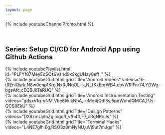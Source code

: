 ```yaml
---
layout: page
---
```


{% include youtubeChannelPromo.html %}

<br>
<h2 class="center">Series: Setup CI/CD for Android App using Github Actions</h2>
{% include youtubePlaylist.html id="PLFYf87MeyEq5Os9Vsnd9k9kgUHzy8eff_" %}

<br>
{% include youtubeGrid.html gridTitle="Android Videos" videos="k-tREnlQsrk,N8w0enp1Krg,NxRJNqOL-lk,NLfKxEprWB4,ubvWRlFnr74,YDWg-bgsAfc,cEQBJkTeRUQ" %}

<br>
{% include youtubeGrid.html gridTitle="Android Instrumentation Testing" videos="gdsxVfq-yNM,Vbe6kklkNhA,-uMo4jQdl8s,5pqWuhdQMCA,PJs-QCS0EkU" %}

<br>
{% include youtubeGrid.html gridTitle="Design Patterns" videos="DX6zmUyIhZg,icgoR_vfh40,F7_cRqNKoJs" %}

<br>
{% include youtubeGrid.html gridTitle="Terminal Hacks" videos="L4NE7gIhiEg,RSO3z8mNyNU,uVj9ut7mJgs" %}
